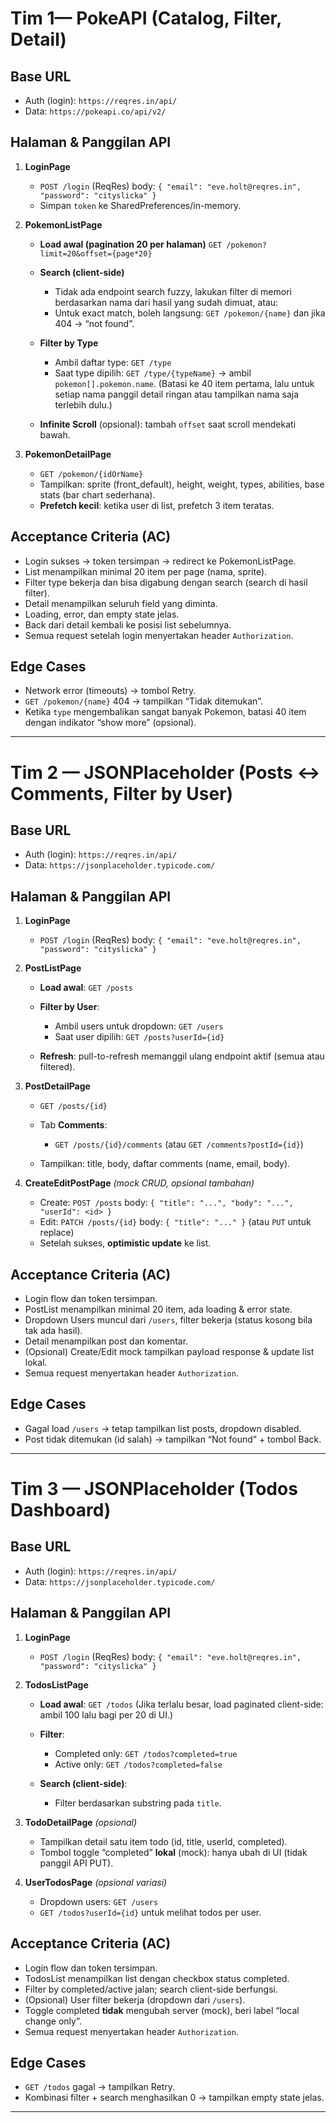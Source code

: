 # Tim 1— PokeAPI (Catalog, Filter, Detail)

## Base URL

- Auth (login): `https://reqres.in/api/`
- Data: `https://pokeapi.co/api/v2/`

## Halaman & Panggilan API

1. **LoginPage**

   - `POST /login` (ReqRes) body: `{ "email": "eve.holt@reqres.in", "password": "cityslicka" }`
   - Simpan `token` ke SharedPreferences/in-memory.

2. **PokemonListPage**

   - **Load awal (pagination 20 per halaman)**
     `GET /pokemon?limit=20&offset={page*20}`
   - **Search (client-side)**

     - Tidak ada endpoint search fuzzy, lakukan filter di memori berdasarkan nama dari hasil yang sudah dimuat, atau:
     - Untuk exact match, boleh langsung: `GET /pokemon/{name}` dan jika 404 → “not found”.

   - **Filter by Type**

     - Ambil daftar type: `GET /type`
     - Saat type dipilih: `GET /type/{typeName}` → ambil `pokemon[].pokemon.name`.
       (Batasi ke 40 item pertama, lalu untuk setiap nama panggil detail ringan atau tampilkan nama saja terlebih dulu.)

   - **Infinite Scroll** (opsional): tambah `offset` saat scroll mendekati bawah.

3. **PokemonDetailPage**

   - `GET /pokemon/{idOrName}`
   - Tampilkan: sprite (front_default), height, weight, types, abilities, base stats (bar chart sederhana).
   - **Prefetch kecil**: ketika user di list, prefetch 3 item teratas.

## Acceptance Criteria (AC)

- Login sukses → token tersimpan → redirect ke PokemonListPage.
- List menampilkan minimal 20 item per page (nama, sprite).
- Filter type bekerja dan bisa digabung dengan search (search di hasil filter).
- Detail menampilkan seluruh field yang diminta.
- Loading, error, dan empty state jelas.
- Back dari detail kembali ke posisi list sebelumnya.
- Semua request setelah login menyertakan header `Authorization`.

## Edge Cases

- Network error (timeouts) → tombol Retry.
- `GET /pokemon/{name}` 404 → tampilkan “Tidak ditemukan”.
- Ketika `type` mengembalikan sangat banyak Pokemon, batasi 40 item dengan indikator “show more” (opsional).

---

# Tim 2 — JSONPlaceholder (Posts ↔ Comments, Filter by User)

## Base URL

- Auth (login): `https://reqres.in/api/`
- Data: `https://jsonplaceholder.typicode.com/`

## Halaman & Panggilan API

1. **LoginPage**

   - `POST /login` (ReqRes) body: `{ "email": "eve.holt@reqres.in", "password": "cityslicka" }`

2. **PostListPage**

   - **Load awal**: `GET /posts`
   - **Filter by User**:

     - Ambil users untuk dropdown: `GET /users`
     - Saat user dipilih: `GET /posts?userId={id}`

   - **Refresh**: pull-to-refresh memanggil ulang endpoint aktif (semua atau filtered).

3. **PostDetailPage**

   - `GET /posts/{id}`
   - Tab **Comments**:

     - `GET /posts/{id}/comments` (atau `GET /comments?postId={id}`)

   - Tampilkan: title, body, daftar comments (name, email, body).

4. **CreateEditPostPage** _(mock CRUD, opsional tambahan)_

   - Create: `POST /posts` body: `{ "title": "...", "body": "...", "userId": <id> }`
   - Edit: `PATCH /posts/{id}` body: `{ "title": "..." }` (atau `PUT` untuk replace)
   - Setelah sukses, **optimistic update** ke list.

## Acceptance Criteria (AC)

- Login flow dan token tersimpan.
- PostList menampilkan minimal 20 item, ada loading & error state.
- Dropdown Users muncul dari `/users`, filter bekerja (status kosong bila tak ada hasil).
- Detail menampilkan post dan komentar.
- (Opsional) Create/Edit mock tampilkan payload response & update list lokal.
- Semua request menyertakan header `Authorization`.

## Edge Cases

- Gagal load `/users` → tetap tampilkan list posts, dropdown disabled.
- Post tidak ditemukan (id salah) → tampilkan “Not found” + tombol Back.

---

# Tim 3 — JSONPlaceholder (Todos Dashboard)

## Base URL

- Auth (login): `https://reqres.in/api/`
- Data: `https://jsonplaceholder.typicode.com/`

## Halaman & Panggilan API

1. **LoginPage**

   - `POST /login` (ReqRes) body: `{ "email": "eve.holt@reqres.in", "password": "cityslicka" }`

2. **TodosListPage**

   - **Load awal**: `GET /todos`
     (Jika terlalu besar, load paginated client-side: ambil 100 lalu bagi per 20 di UI.)
   - **Filter**:

     - Completed only: `GET /todos?completed=true`
     - Active only: `GET /todos?completed=false`

   - **Search (client-side)**:

     - Filter berdasarkan substring pada `title`.

3. **TodoDetailPage** _(opsional)_

   - Tampilkan detail satu item todo (id, title, userId, completed).
   - Tombol toggle “completed” **lokal** (mock): hanya ubah di UI (tidak panggil API PUT).

4. **UserTodosPage** _(opsional variasi)_

   - Dropdown users: `GET /users`
   - `GET /todos?userId={id}` untuk melihat todos per user.

## Acceptance Criteria (AC)

- Login flow dan token tersimpan.
- TodosList menampilkan list dengan checkbox status completed.
- Filter by completed/active jalan; search client-side berfungsi.
- (Opsional) User filter bekerja (dropdown dari `/users`).
- Toggle completed **tidak** mengubah server (mock), beri label “local change only”.
- Semua request menyertakan header `Authorization`.

## Edge Cases

- `GET /todos` gagal → tampilkan Retry.
- Kombinasi filter + search menghasilkan 0 → tampilkan empty state jelas.

---
